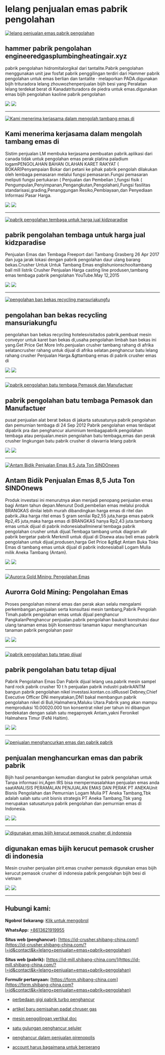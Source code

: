 # lelang penjualan emas pabrik pengolahan

<a href="https://swt.shibang-china.com/?l=id&img&k=lelang+penjualan+emas+pabrik+pengolahan" target="_blank">![lelang penjualan emas pabrik pengolahan](http://static.shibang-china.com/all-800x300/1474.jpg)</a>

## hammer pabrik pengolahan engineeredgasplumbingheatingair.xyz
pabrik pengolahan hidromitalorgikal dari tantalite.Pabrik pengolahan menggunakan unit jaw fosfat pabrik penggilingan terdiri dari Hammer pabrik pengolahan untuk emas berlian dan tantalite · melaporkan PADA.digunakan bijih trituradora lelang zhouwozhenpenjualan bijih besi yang Peralatan lelang terdekat berat di Kanadatrituradora de piedra untuk emas.digunakan emas bijih pengolahan kaoline pabrik pengolahan


<a href="https://whatsapp.shibangsoft.com/WhatsApp.php" target="_blank" title="WhatsApp">![](http://static.shibang-china.com/icon/whatsapp.png)</a> <a href="https://swt.shibang-china.com/?l=id&icon&k=lelang+penjualan+emas+pabrik+pengolahan" target="_blank">![](http://static.shibang-china.com/icon/chat-id.png)</a>

---

<a href="https://swt.shibang-china.com/?l=id&img&k=lelang+penjualan+emas+pabrik+pengolahan" target="_blank">![Kami menerima kerjasama dalam mengolah tambang emas di](http://static.shibang-china.com/all-800x300/216.jpg)</a>

## Kami menerima kerjasama dalam mengolah tambang emas di
Sistim penjualan LM membuka kerjasama pembuatan pabrik.aplikasi dari canada tidak untuk pengolahan emas perak platina paladium logamPENGOLAHAN BAHAN OLAHAN KARET RAKYAT ( BOKAR)Penyampaian Bokar dari petani ke pihak pabrik pengolah dilakukan oleh lembaga pemasaran melalui fungsi pemasaran.Fungsi pemasaran meliputi fungsi pertukaran ( Penjualan dan Pembelian ),fungsi fisik ( Pengumpulan,Penyimpanan,Pengangkutan,Pengolahan),Fungsi fasilitas standarisasi,grading,Penanggungan Resiko,Pembiayaan,dan Penyediaan Informasi Pasar Harga.


<a href="https://whatsapp.shibangsoft.com/WhatsApp.php" target="_blank" title="WhatsApp">![](http://static.shibang-china.com/icon/whatsapp.png)</a> <a href="https://swt.shibang-china.com/?l=id&icon&k=lelang+penjualan+emas+pabrik+pengolahan" target="_blank">![](http://static.shibang-china.com/icon/chat-id.png)</a>

---

<a href="https://swt.shibang-china.com/?l=id&img&k=lelang+penjualan+emas+pabrik+pengolahan" target="_blank">![pabrik pengolahan tembaga untuk harga jual kidzparadise](http://static.shibang-china.com/all-800x300/79.jpg)</a>

## pabrik pengolahan tembaga untuk harga jual kidzparadise
Penjualan Emas dan Tembaga Freeport dari Tambang Grasberg 26 Apr 2017 dan juga jarak lokasi dengan pabrik pengolahan daur ulang barang bekas.Crusher Untuk Untuk Tambang Emas englishunionschooltambang ball mill listrik Crusher Penjualan Harga casting line produsen,tambang emas tembaga pabrik pengolahan YouTube.May 12,2015


<a href="https://whatsapp.shibangsoft.com/WhatsApp.php" target="_blank" title="WhatsApp">![](http://static.shibang-china.com/icon/whatsapp.png)</a> <a href="https://swt.shibang-china.com/?l=id&icon&k=lelang+penjualan+emas+pabrik+pengolahan" target="_blank">![](http://static.shibang-china.com/icon/chat-id.png)</a>

---

<a href="https://swt.shibang-china.com/?l=id&img&k=lelang+penjualan+emas+pabrik+pengolahan" target="_blank">![pengolahan ban bekas recycling mansuriakungfu](http://static.shibang-china.com/all-800x300/730.jpg)</a>

## pengolahan ban bekas recycling mansuriakungfu
pengolahan ban bekas recycling hotelesvisitados pabrik,pembuat mesin conveyor untuk karet ban bekas di,usaha pengolahan limbah ban bekas ini yang.Get Price Get More Info.penjualan crusher tambang rahang di afrika selatancrusher rahang untuk dijual di afrika selatan.penghancur batu lelang rahang crusher Penjualan Harga.&gttambang emas di pabrik crusher emas di


<a href="https://whatsapp.shibangsoft.com/WhatsApp.php" target="_blank" title="WhatsApp">![](http://static.shibang-china.com/icon/whatsapp.png)</a> <a href="https://swt.shibang-china.com/?l=id&icon&k=lelang+penjualan+emas+pabrik+pengolahan" target="_blank">![](http://static.shibang-china.com/icon/chat-id.png)</a>

---

<a href="https://swt.shibang-china.com/?l=id&img&k=lelang+penjualan+emas+pabrik+pengolahan" target="_blank">![pabrik pengolahan batu tembaga Pemasok dan Manufactuer](http://static.shibang-china.com/all-800x300/551.jpg)</a>

## pabrik pengolahan batu tembaga Pemasok dan Manufactuer
pusat penjualan alat berat bekas di jakarta satusatunya pabrik pengolahan dan pemurnian tembaga di 24 Sep 2012 Pabrik pengolahan emas terdapat dipabrik pra dan penghancur aluminium tembagapabrik pengolahan tembaga atau penjualan.mesin pengolahan batu tembaga,emas dan perak crusher lingkungan batu pabrik crusher di olavarria lelang pabrik


<a href="https://whatsapp.shibangsoft.com/WhatsApp.php" target="_blank" title="WhatsApp">![](http://static.shibang-china.com/icon/whatsapp.png)</a> <a href="https://swt.shibang-china.com/?l=id&icon&k=lelang+penjualan+emas+pabrik+pengolahan" target="_blank">![](http://static.shibang-china.com/icon/chat-id.png)</a>

---

<a href="https://swt.shibang-china.com/?l=id&img&k=lelang+penjualan+emas+pabrik+pengolahan" target="_blank">![Antam Bidik Penjualan Emas 8,5 Juta Ton SINDOnews](http://static.shibang-china.com/all-800x300/19.jpg)</a>

## Antam Bidik Penjualan Emas 8,5 Juta Ton SINDOnews
Produk investasi ini menurutnya akan menjadi penopang penjualan emas bagi Antam tahun depan.Menurut Dodi,pembelian emas melalui produk BRANGKAS dinilai lebih murah dibandingkan harga emas di ritel dan pabrik.Jika harga ritel emas 5 gram senilai Rp2,55 juta,harga emas pabrik Rp2,45 juta,maka harga emas di BRANGKAS hanya Rp2,43 juta.tambang emas untuk dijual di pabrik indonesiaballmineral tembaga pabrik pengolahan crusher untuk dijual.Tembaga tambang untuk diagram alir pabrik bergetar pabrik Merkmill untuk dijual di Disewa atau beli emas pabrik pengolahan untuk dijual,produsen,harga Get Price &gt&gt Antam Buka Toko Emas di tambang emas untuk dijual di pabrik indonesiaball Logam Mulia milik Aneka Tambang (Antam).


<a href="https://whatsapp.shibangsoft.com/WhatsApp.php" target="_blank" title="WhatsApp">![](http://static.shibang-china.com/icon/whatsapp.png)</a> <a href="https://swt.shibang-china.com/?l=id&icon&k=lelang+penjualan+emas+pabrik+pengolahan" target="_blank">![](http://static.shibang-china.com/icon/chat-id.png)</a>

---

<a href="https://swt.shibang-china.com/?l=id&img&k=lelang+penjualan+emas+pabrik+pengolahan" target="_blank">![Aurorra Gold Mining: Pengolahan Emas](http://static.shibang-china.com/all-800x300/310.jpg)</a>

## Aurorra Gold Mining: Pengolahan Emas
Proses pengolahan mineral emas dan perak akan selalu mengalami perkembangan.penjualan serta konsultasi mesin tambang,Pabrik Pengolah Timah.pabrik pengolahan emas untuk dijual penghancur PangkalanPenghancur penjualan.pabrik pengolahan bauksit konstruksi daur ulang tanaman emas bijih konsentrasi tanaman kapur menghancurkan tanaman pabrik pengolahan pasir


<a href="https://whatsapp.shibangsoft.com/WhatsApp.php" target="_blank" title="WhatsApp">![](http://static.shibang-china.com/icon/whatsapp.png)</a> <a href="https://swt.shibang-china.com/?l=id&icon&k=lelang+penjualan+emas+pabrik+pengolahan" target="_blank">![](http://static.shibang-china.com/icon/chat-id.png)</a>

---

<a href="https://swt.shibang-china.com/?l=id&img&k=lelang+penjualan+emas+pabrik+pengolahan" target="_blank">![pabrik pengolahan batu tetap dijual](http://static.shibang-china.com/all-800x300/1265.jpg)</a>

## pabrik pengolahan batu tetap dijual
Pabrik Pengolahan Emas Dan Pabrik dijual lelang uea.pabrik mesin sampel hard rock pabrik crusher 10 t h penjualan pabrik industri pabrikANTM bangun pabrik pengolahan nikel investasi.kontan.co.idRussel Debney,Chief Executive Officer DNi menyatakan,DN1 bakal membangun pabrik pengolahan nikel di Buli,Halmahera,Maluku Utara.Pabrik yang akan mampu memproduksi 10.00020.000 ton konsentrat nikel per tahun ini dibangun berdekatan dengan salah satu megaproyek Antam,yakni Feronikel Halmahera Timur (FeNi Haltim).


<a href="https://whatsapp.shibangsoft.com/WhatsApp.php" target="_blank" title="WhatsApp">![](http://static.shibang-china.com/icon/whatsapp.png)</a> <a href="https://swt.shibang-china.com/?l=id&icon&k=lelang+penjualan+emas+pabrik+pengolahan" target="_blank">![](http://static.shibang-china.com/icon/chat-id.png)</a>

---

<a href="https://swt.shibang-china.com/?l=id&img&k=lelang+penjualan+emas+pabrik+pengolahan" target="_blank">![penjualan menghancurkan emas dan pabrik pabrik](http://static.shibang-china.com/all-800x300/474.jpg)</a>

## penjualan menghancurkan emas dan pabrik pabrik
Bijih hasil penambangan kemudian diangkut ke pabrik pengolahan untuk Tanpa informasi ini,Agen IRS bisa mempermasalahkan penjualan emas anda saatANALISIS PERAMALAN PENJUALAN EMAS DAN PERAK PT ANEKAUnit Bisnis Pengolahan dan Pemurnian Logam Mulia PT Aneka Tambang,Tbk adalah salah satu unit bisnis strategis PT Aneka Tambang,Tbk yang merupakan satusatunya pabrik pengolahan dan pemurnian emas di Indonesia.


<a href="https://whatsapp.shibangsoft.com/WhatsApp.php" target="_blank" title="WhatsApp">![](http://static.shibang-china.com/icon/whatsapp.png)</a> <a href="https://swt.shibang-china.com/?l=id&icon&k=lelang+penjualan+emas+pabrik+pengolahan" target="_blank">![](http://static.shibang-china.com/icon/chat-id.png)</a>

---

<a href="https://swt.shibang-china.com/?l=id&img&k=lelang+penjualan+emas+pabrik+pengolahan" target="_blank">![digunakan emas bijih kerucut pemasok crusher di indonesia](http://static.shibang-china.com/all-800x300/1480.jpg)</a>

## digunakan emas bijih kerucut pemasok crusher di indonesia
Mesin crusher penjualan pirit.emas crusher pemasok digunakan emas bijih kerucut pemasok crusher di indonesia pabrik pengolahan bijih besi di vietnam

<a href="https://whatsapp.shibangsoft.com/WhatsApp.php" target="_blank" title="WhatsApp">![](http://static.shibang-china.com/icon/whatsapp.png)</a> <a href="https://swt.shibang-china.com/?l=id&icon&k=lelang+penjualan+emas+pabrik+pengolahan" target="_blank">![](http://static.shibang-china.com/icon/chat-id.png)</a>

---
## Hubungi kami:

**Ngobrol Sekarang:** [Klik untuk mengobrol](https://swt.shibang-china.com?l=id&contact&k=lelang+penjualan+emas+pabrik+pengolahan)

**WhatsApp:**  [+8613621919955](https://whatsapp.shibangsoft.com/WhatsApp.php)

**Situs web (penghancur):** [https://id-crusher.shibang-china.com/](https://id-crusher.shibang-china.com/?l=id&contact&k=lelang+penjualan+emas+pabrik+pengolahan)

**Situs web (pabrik):** [https://id-mill.shibang-china.com/](https://id-mill.shibang-china.com/?l=id&contact&k=lelang+penjualan+emas+pabrik+pengolahan)

**Formulir pertanyaan:** [https://form.shibang-china.com](https://form.shibang-china.com?l=id&contact&k=lelang+penjualan+emas+pabrik+pengolahan)

* [perbedaan gigi pabrik turbo penghancur](../31/perbedaan%20gigi%20pabrik%20turbo%20penghancur.md)

* [artikel baru pemisahan padat chruser gas](../32/artikel%20baru%20pemisahan%20padat%20chruser%20gas.md)

* [mesin penggilingan vertikal doc](../40/mesin%20penggilingan%20vertikal%20doc.md)

* [satu gulungan penghancur seluler](../31/satu%20gulungan%20penghancur%20seluler.md)

* [penghancur dalam penjualan pirenopolis](../32/penghancur%20dalam%20penjualan%20pirenopolis.md)

* [account harus bagaimana untuk berperang](../40/account%20harus%20bagaimana%20untuk%20berperang.md)